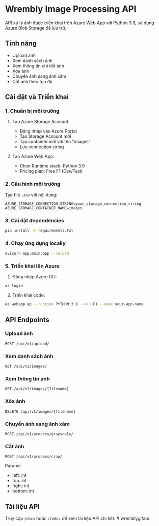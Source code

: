 # Wrembly Image Processing API

API xử lý ảnh được triển khai trên Azure Web App với Python 3.9, sử dụng Azure Blob Storage để lưu trữ.

## Tính năng

- Upload ảnh
- Xem danh sách ảnh
- Xem thông tin chi tiết ảnh
- Xóa ảnh
- Chuyển ảnh sang ảnh xám
- Cắt ảnh theo tọa độ

## Cài đặt và Triển khai

### 1. Chuẩn bị môi trường

1. Tạo Azure Storage Account:
   - Đăng nhập vào Azure Portal
   - Tạo Storage Account mới
   - Tạo container mới với tên "images"
   - Lưu connection string

2. Tạo Azure Web App:
   - Chọn Runtime stack: Python 3.9
   - Pricing plan: Free F1 (Dev/Test)

### 2. Cấu hình môi trường

Tạo file `.env` với nội dung:

```env
AZURE_STORAGE_CONNECTION_STRING=your_storage_connection_string
AZURE_STORAGE_CONTAINER_NAME=images
```

### 3. Cài đặt dependencies

```bash
pip install -r requirements.txt
```

### 4. Chạy ứng dụng locally

```bash
uvicorn app.main:app --reload
```

### 5. Triển khai lên Azure

1. Đăng nhập Azure CLI:
```bash
az login
```

2. Triển khai code:
```bash
az webapp up --runtime PYTHON:3.9 --sku F1 --name your-app-name
```

## API Endpoints

### Upload ảnh
```http
POST /api/v1/upload/
```

### Xem danh sách ảnh
```http
GET /api/v1/images/
```

### Xem thông tin ảnh
```http
GET /api/v1/images/{filename}
```

### Xóa ảnh
```http
DELETE /api/v1/images/{filename}
```

### Chuyển ảnh sang ảnh xám
```http
POST /api/v1/process/grayscale/
```

### Cắt ảnh
```http
POST /api/v1/process/crop/
```
Params:
- left: int
- top: int
- right: int
- bottom: int

## Tài liệu API

Truy cập `/docs` hoặc `/redoc` để xem tài liệu API chi tiết. #   w r e m b l y _ g i t _ a p i  
 